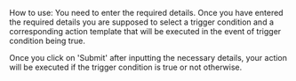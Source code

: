 How to use:
You need to enter the required details. Once you have entered the required details you are supposed to select a trigger condition and a corresponding action template that will be executed in the event of trigger condition being true.

Once you click on 'Submit' after inputting the necessary details, your action will be executed if the trigger condition is true or not otherwise.
